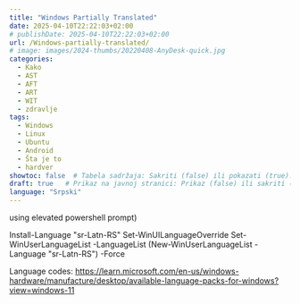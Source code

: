 ```yaml
---
title: "Windows Partially Translated"
date: 2025-04-10T22:22:03+02:00
# publishDate: 2025-04-10T22:22:03+02:00
url: /Windows-partially-translated/
# image: images/2024-thumbs/20220408-AnyDesk-quick.jpg
categories: 
  - Kako
  - AST
  - AFT
  - ART
  - WIT
  - zdravlje
tags: 
  - Windows
  - Linux
  - Ubuntu
  - Android
  - Šta je to
  - hardver
showtoc: false  # Tabela sadržaja: Sakriti (false) ili pokazati (true).
draft: true   # Prikaz na javnoj stranici: Prikaz (false) ili sakriti (true).
language: "Srpski"
---
```


using elevated powershell prompt)

   Install-Language "sr-Latn-RS"
   Set-WinUILanguageOverride
   Set-WinUserLanguageList -LanguageList (New-WinUserLanguageList -Language "sr-Latn-RS") -Force

   Language codes: https://learn.microsoft.com/en-us/windows-hardware/manufacture/desktop/available-language-packs-for-windows?view=windows-11
